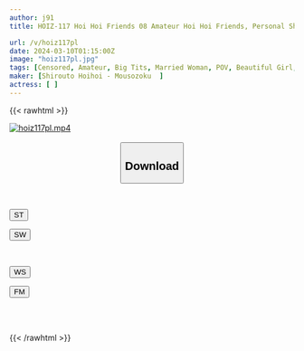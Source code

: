 ```yaml
---
author: j91
title: HOIZ-117 Hoi Hoi Friends 08 Amateur Hoi Hoi Friends, Personal Shooting, Sex Friend, Home, Amateur, Beautiful Girl, Older Sister, Married Woman, Housewife, Gonzo, Big Breasts, Big Butt, Squirting, Urination, Peeing, Waist, Cosplay, Electric Massager, Documentary, Secret Camera・Slut

url: /v/hoiz117pl
date: 2024-03-10T01:15:00Z
image: "hoiz117pl.jpg"
tags: [Censored, Amateur, Big Tits, Married Woman, POV, Beautiful Girl, 4HR+	]
maker: [Shirouto Hoihoi - Mousozoku  ]
actress: [ ]
---
```



{{< rawhtml >}}

<div class="video" data-videoid="3J0oPPyPDLfdQ69">
    <a href="javascript:;">
        <img src="/v/hoiz117pl/hoiz117pl.jpg" width="WIDTH" height="HEIGHT" alt="hoiz117pl.mp4" loading="lazy">
    </a>
</div>

<script type="text/javascript" src="https://j91.asia/asset/on-demand-st.js"></script>

<br>
  <link rel="stylesheet" href="https://j91.asia/asset/bs5.css">
  
  <center>
  <button class="btn btn-primary" type="button" data-bs-toggle="collapse" data-bs-target=".multi-collapse" aria-expanded="false" aria-controls="multiCollapseExample1 multiCollapseExample2"><h2>Download</h2></button></center>
</p>
<div class="row">
  <div class="col">
    <div class="collapse multi-collapse" id="multiCollapseExample1">
      <div class="card card-body">
	      	      <br>
<div class="buttons">  
<p><a href="https://streamtape.to/v/3J0oPPyPDLfdQ69" target="_blank"><button class="btn-hover color-3"><i class="fa fa-download"></i> ST</button></a></p>
<p><a href="https://cdnwish.com/wzrnt5ubqqvu" target="_blank"><button class="btn-hover color-2"><i class="fa fa-download"></i> SW</button></a></p></div>
    </div>
  </div>
</div>
  <div class="col">
    <div class="collapse multi-collapse" id="multiCollapseExample2">
      <div class="card card-body">
	      <br>
<div class="buttons">
<p><a href="https://wolfstream.tv/wvt0poleohp8"><button class="btn-hover color-9"><i class="fa fa-download"></i> WS</button></a></p>
<p><a href="https://filemoon.sx/d/hhrsl7msrnmk"><button class="btn-hover color-8"><i class="fa fa-download"></i> FM</button></a></p></div>
<br><br>
      </div>
    </div>
  </div>
</div>

{{< /rawhtml >}}
